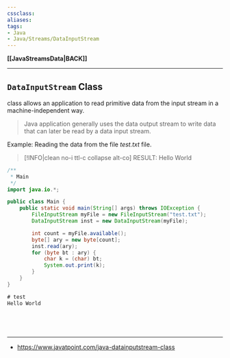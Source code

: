```yaml
---
cssclass:
aliases:
tags:
- Java
- Java/Streams/DataInputStream
---
```

**[[JavaStreamsData|BACK]]**

---
## `DataInputStream` Class
class allows an application to read primitive data from the input stream in a machine-independent way.
> Java application generally uses the data output stream to write data that can later be read by a data input stream.

Example: Reading the data from the file *test.txt* file.
>[!INFO|clean no-i ttl-c collapse alt-co] RESULT:
> Hello World

```java
/**
 * Main
 */
import java.io.*;

public class Main {
    public static void main(String[] args) throws IOException {
        FileInputStream myFile = new FileInputStream("test.txt");
        DataInputStream inst = new DataInputStream(myFile);

        int count = myFile.available();
        byte[] ary = new byte[count];
        inst.read(ary);
        for (byte bt : ary) {
            char k = (char) bt;
            System.out.print(k);
        }
    }
}
```
```txt
# test
Hello World
```

<br>

# 
---
- https://www.javatpoint.com/java-datainputstream-class
